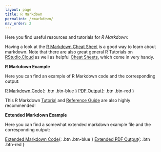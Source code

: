 ```yaml
---
layout: page
title: R Markdown
permalink: /rmarkdown/
nav_order: 2
---
```


 Here you find useful resources and tutorials for _R Markdown_:
 
Having a look at the [R Markdown Cheat Sheet](https://raw.githubusercontent.com/rstudio/cheatsheets/main/rmarkdown-2.0.pdf) is a good way to learn about markdown. Note that there are also great general R Tutorials on [RStudio.Cloud](https://rstudio.cloud/learn/primers/) as well as helpful [Cheat Sheets](https://rstudio.cloud/learn/cheat-sheets), which come in very handy. 
 
 
 
__R Markdown Example__

Here you can find an example of R Markdown code and the corresponding output:


[R Markdown Code](https://raw.githubusercontent.com/bayreuth-politics/CI22/gh-pages/docs/R/RMD_Example_code.Rmd){: .btn .btn-blue }
[PDF Output](https://github.com/bayreuth-politics/CI22/raw/gh-pages/docs/R/RMD_Example.pdf){: .btn .btn-red }


This R Markdown [Tutorial](https://rmarkdown.rstudio.com/lesson-1.html) and [Reference Guide](https://www.rstudio.com/wp-content/uploads/2015/03/rmarkdown-reference.pdf?_ga=2.156642171.1542584868.1612471345-118280016.1612471345) are also highly recommended!


__Extended Markdown Example__

Here you can find a somewhat extended markdown example file and the corresponding output:

[Extended Markdown Code](https://raw.githubusercontent.com/bayreuth-politics/CI22/gh-pages/docs/R/R_Markdown_Example.Rmd){: .btn .btn-blue }
[Extended PDF Output](https://github.com/bayreuth-politics/CI22/raw/gh-pages/docs/R/R_Markdown_Example.pdf){: .btn .btn-red }
